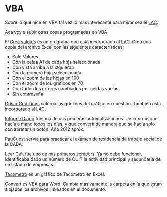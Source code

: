 # VBA

Sobre lo que hice en VBA tal vez lo más interesante para mirar sea el [LAC](https://github.com/LCaravaggio/LAC). 

Acá voy a subir otras cosas programadas en VBA

El [Crea valores](https://github.com/LCaravaggio/VBA/blob/master/Crea%20Valores%20v0.52.xlam) es un programa que está incorporado al [LAC](https://github.com/LCaravaggio/LAC).
Crea una copia del archivo Excel con las siguientes características: 
- Solo Valores
- Con la celda A1 de cada hoja seleccionada
- Con vista arriba a la izquierda
- Con la primera hoja seleccionada
- Con el zoom de las hojas en 100
- Con el zoom de los gráficos en 70
- Con todos los errores cambiados por celdas vacías
- Sin contraseña

[Grisar Grid Lines](https://github.com/LCaravaggio/VBA/blob/master/GrisarGridLines.xlsm) colorea las gridlines del gráfico en cuestión. También esta incorporado al [LAC](https://github.com/LCaravaggio/LAC).

[Informe Diario](https://github.com/LCaravaggio/VBA/blob/master/Informe%20Diario%20v1.xls) fue una de mis primeras automatizaciones. Un informe que hacía a mano todos los días, y que convertí de manera que se hacía solo con apretar un botón. Año 2012 apróx.

[PauCuest](https://github.com/LCaravaggio/VBA/blob/master/Paucuest%20v.1.3.xlsm) servía para practicar el exámen de residencia de trabajo social de la CABA. 

[Leer Cuit](https://github.com/LCaravaggio/VBA/blob/master/leer%20CUIT%20v2.xlsm) fue uno de mis primeros scrapers. Ya no debe funcionar. Identificaba dado un número de CUIT la actividad principal y secundaria de un listado de empresas.

[Tacómetro](https://github.com/LCaravaggio/VBA/blob/master/Tacometro.xls) es un gráfico de Tacómetro en Excel. 

[Convert](https://github.com/LCaravaggio/VBA/blob/master/convert.txt) es VBA para Word. Cambia masivamente la carpeta en la que están alojados los archivos linkeados en el documento. 
